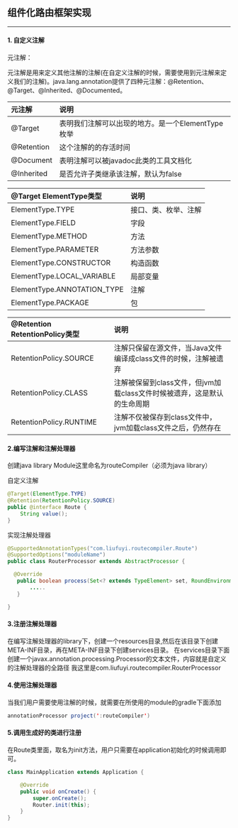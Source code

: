 ## 组件化路由框架实现

--------
#### 1. 自定义注解
元注解：

元注解是用来定义其他注解的注解(在自定义注解的时候，需要使用到元注解来定义我们的注解)。java.lang.annotation提供了四种元注解：@Retention、 @Target、@Inherited、@Documented。

| 元注解 | 说明 |
| :-----| :---- |
| @Target | 表明我们注解可以出现的地方。是一个ElementType枚举 |
| @Retention | 这个注解的的存活时间 |
| @Document | 表明注解可以被javadoc此类的工具文档化 |
| @Inherited | 是否允许子类继承该注解，默认为false |


| @Target ElementType类型 | 说明 |
| :-----| :---- |
| ElementType.TYPE | 接口、类、枚举、注解 |
| ElementType.FIELD  |  字段  |
| ElementType.METHOD |  方法  |
| ElementType.PARAMETER  | 方法参数 |
| ElementType.CONSTRUCTOR | 构造函数 |
| ElementType.LOCAL_VARIABLE | 局部变量 |
| ElementType.ANNOTATION_TYPE | 注解 |
| ElementType.PACKAGE | 包 |



| @Retention RetentionPolicy类型  | 说明 |
| :-----| :---- |
| RetentionPolicy.SOURCE | 注解只保留在源文件，当Java文件编译成class文件的时候，注解被遗弃 |
| RetentionPolicy.CLASS  | 注解被保留到class文件，但jvm加载class文件时候被遗弃，这是默认的生命周期 |
| RetentionPolicy.RUNTIME | 注解不仅被保存到class文件中，jvm加载class文件之后，仍然存在 |


#### 2.编写注解和注解处理器
创建java library Module这里命名为routeCompiler（必须为java library）

自定义注解
```java
@Target(ElementType.TYPE)
@Retention(RetentionPolicy.SOURCE)
public @interface Route {
    String value();
}
```

实现注解处理器
```java
@SupportedAnnotationTypes("com.liufuyi.routecompiler.Route")
@SupportedOptions("moduleName")
public class RouterProcessor extends AbstractProcessor {

  @Override
   public boolean process(Set<? extends TypeElement> set, RoundEnvironment roundEnvironment) {
       .....
   }

}
```


#### 3.注册注解处理器
在编写注解处理器的library下，创建一个resources目录,然后在该目录下创建META-INF目录，再在META-INF目录下创建services目录。
在services目录下面创建一个javax.annotation.processing.Processor的文本文件，内容就是自定义的注解处理器的全路径
我这里是com.liufuyi.routecompiler.RouterProcessor

#### 4.使用注解处理器
当我们用户需要使用注解的时候，就需要在所使用的module的gradle下面添加

```java
annotationProcessor project(':routeCompiler')
```

#### 5.调用生成好的类进行注册
在Route类里面，取名为init方法，用户只需要在application初始化的时候调用即可。
```java
class MainApplication extends Application {

    @Override
    public void onCreate() {
        super.onCreate();
        Router.init(this);
    }
}
```